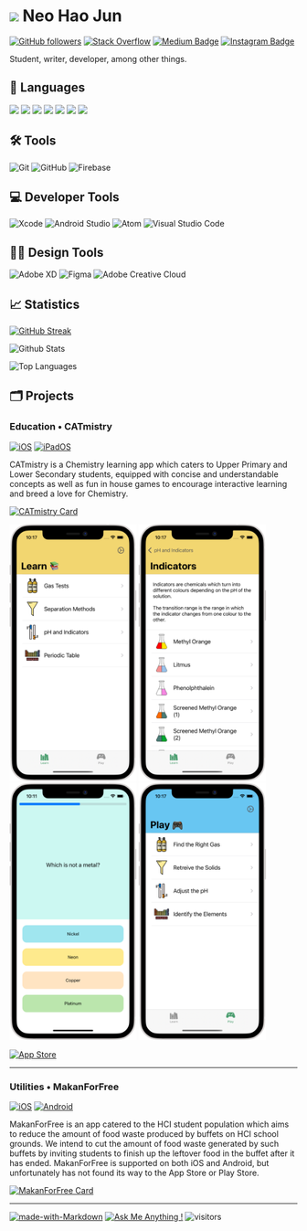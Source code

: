 # <img src="https://media.giphy.com/media/VgCDAzcKvsR6OM0uWg/giphy.gif" width="50"> Neo Hao Jun

[![GitHub followers](https://img.shields.io/github/followers/neohaojun?style=flat-square&label=Follow)](https://github.com/neohaojun/)
[![Stack Overflow](https://img.shields.io/badge/-Stack%20Overflow-FE7A16?style=flat-square&logo=stack-overflow&logoColor=white&link=https://stackoverflow.com/users/13538884/neohaojun)](https://stackoverflow.com/users/13538884/neohaojun?tab=profile)
[![Medium Badge](https://img.shields.io/badge/-@neohaojun-03a57a?style=flat-square&labelColor=000000&logo=Medium&link=https://medium.com/@neohaojun/)](https://medium.com/@neohaojun)
[![Instagram Badge](https://img.shields.io/badge/-haojooon-e04156?style=flat-square&logo=Instagram&logoColor=white&link=https://www.instagram.com/haojooon/)](https://www.instagram.com/haojooon/)

Student, writer, developer, among other things.

## 💬 Languages
<span>
<img src="https://img.shields.io/badge/swift-%23FA7343.svg?&style=for-the-badge&logo=swift&logoColor=white"/>
<img src="https://img.shields.io/badge/html5%20-%23E34F26.svg?&style=for-the-badge&logo=html5&logoColor=white"/>
<img src="https://img.shields.io/badge/css3%20-%231572B6.svg?&style=for-the-badge&logo=css3&logoColor=white"/>
<img src="https://img.shields.io/badge/javascript%20-%23323330.svg?&style=for-the-badge&logo=javascript&logoColor=%23F7DF1E"/>
<img src="https://img.shields.io/badge/c++%20-%2300599C.svg?&style=for-the-badge&logo=c%2B%2B&ogoColor=white"/>
<img src="https://img.shields.io/badge/python%20-%2314354C.svg?&style=for-the-badge&logo=python&logoColor=white"/>
  <img src="https://img.shields.io/badge/-Arduino-00979D?style=for-the-badge&logo=Arduino&logoColor=white"/>
</span>

## 🛠 Tools
![Git](https://img.shields.io/badge/-Git-F05032?style=for-the-badge&logo=git&logoColor=white)
![GitHub](https://img.shields.io/badge/-GitHub-000000?style=for-the-badge&logo=github&logoColor=white)
![Firebase](https://img.shields.io/badge/-Firebase-FFAA00?style=for-the-badge&logo=firebase&logoColor=white)

## 💻 Developer Tools
![Xcode](https://img.shields.io/badge/-Xcode-1575F9?style=for-the-badge&logo=xcode&logoColor=white)
![Android Studio](https://img.shields.io/badge/-Android%20Studio-3DDC84?style=for-the-badge&logo=android-studio&logoColor=white)
![Atom](https://img.shields.io/badge/-Atom-81ce86?style=for-the-badge&logo=atom&logoColor=white)
![Visual Studio Code](https://img.shields.io/badge/-Visual%20Studio%20Code-007ACC?style=for-the-badge&logo=visual-studio-code&logoColor=white)

## 👨‍🎨 Design Tools
![Adobe XD](https://img.shields.io/badge/-Adobe%20XD-FF26BE?style=for-the-badge&logo=adobe-xd&logoColor=white)
![Figma](https://img.shields.io/badge/-Figma-F24E1E?style=for-the-badge&logo=figma&logoColor=white)
![Adobe Creative Cloud](https://img.shields.io/badge/-Adobe%20Creative%20Cloud-DA1F26?style=for-the-badge&logo=adobe-creative-cloud&logoColor=white)

## 📈 Statistics 
[![GitHub Streak](https://github-readme-streak-stats.herokuapp.com/?user=neohaojun)](https://github.com/neohaojun/)

![Github Stats](https://github-readme-stats.vercel.app/api?username=neohaojun&count_private=true&show_icons=true&include_all_commits=true&icon_color=ffffff)

![Top Languages](https://github-readme-stats.vercel.app/api/top-langs/?username=neohaojun)

## 🗂 Projects

### Education • CATmistry

[![iOS](http://img.shields.io/badge/platform-iOS-blue.svg)](https://developer.apple.com/iphone/index.action)
[![iPadOS](http://img.shields.io/badge/platform-iPadOS-blue.svg)](https://developer.apple.com/ipad/)

CATmistry is a Chemistry learning app which caters to Upper Primary and Lower Secondary students, equipped with concise and understandable concepts as well as fun in house games to encourage interactive learning and breed a love for Chemistry.

[![CATmistry Card](https://github-readme-stats.vercel.app/api/pin/?username=swiftaccelerator2020&repo=CATmistry)](https://github.com/swiftaccelerator2020/CATmistry)

<span>
  <img src="Assets/CATmistry - 1.png" height="450" />
  <img src="Assets/CATmistry - 2.png" height="450" />
  <img src="Assets/CATmistry - 3.png" height="450" />
  <img src="Assets/CATmistry - 4.png" height="450" />
</span>

[![App Store](https://tools.applemediaservices.com/api/badges/download-on-the-app-store/black/en-US?size=250x83&amp;releaseDate=1541376000&h=561e05398c4a2a59b5e291212d641520)](https://apps.apple.com/us/app/catmistry/id1545311327)

---

### Utilities • MakanForFree

[![iOS](http://img.shields.io/badge/platform-iOS-blue.svg)](https://developer.apple.com/iphone/index.action)
[![Android](http://img.shields.io/badge/platform-Android-blue.svg)](https://www.android.com)

MakanForFree is an app catered to the HCI student population which aims to reduce the amount of food waste produced by buffets on HCI school grounds. We intend to cut the amount of food waste generated by such buffets by inviting students to finish up the leftover food in the buffet after it has ended. MakanForFree is supported on both iOS and Android, but unfortunately has not found its way to the App Store or Play Store. 

[![MakanForFree Card](https://github-readme-stats.vercel.app/api/pin/?username=neohaojun&repo=MakanForFree)](https://github.com/neohaojun/MakanForFree)

---

[![made-with-Markdown](https://img.shields.io/badge/Made%20with-Markdown-1f425f.svg)](http://commonmark.org)
[![Ask Me Anything !](https://img.shields.io/badge/Ask%20me-anything-1abc9c.svg)]()
![visitors](https://visitor-badge.glitch.me/badge?page_id=neohaojun.neohaojun)
<!--
**neohaojun/neohaojun** is a ✨ _special_ ✨ repository because its `README.md` (this file) appears on your GitHub profile.

Here are some ideas to get you started:

- 🔭 I’m currently working on ...
- 🌱 I’m currently learning ...
- 👯 I’m looking to collaborate on ...
- 🤔 I’m looking for help with ...
- 💬 Ask me about ...
- 📫 How to reach me: ...
- 😄 Pronouns: ...
- ⚡ Fun fact: ...
  -->
